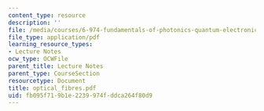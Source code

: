 ```yaml
---
content_type: resource
description: ''
file: /media/courses/6-974-fundamentals-of-photonics-quantum-electronics-spring-2006/fb095f719b1e2239974fddca264f80d9_optical_fibres.pdf
file_type: application/pdf
learning_resource_types:
- Lecture Notes
ocw_type: OCWFile
parent_title: Lecture Notes
parent_type: CourseSection
resourcetype: Document
title: optical_fibres.pdf
uid: fb095f71-9b1e-2239-974f-ddca264f80d9
---
```

